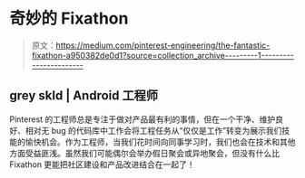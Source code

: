 # 奇妙的 Fixathon

> 原文：<https://medium.com/pinterest-engineering/the-fantastic-fixathon-a950382de0d1?source=collection_archive---------1----------------------->

## grey skld | Android 工程师

Pinterest 的工程师总是专注于做对产品最有利的事情，但在一个干净、维护良好、相对无 bug 的代码库中工作会将工程任务从“仅仅是工作”转变为展示我们技能的愉快机会。作为工程师，当我们花时间向同事学习时，我们也会在技术和其他方面受益匪浅。虽然我们可能偶尔会举办假日聚会或异地聚会，但没有什么比 Fixathon 更能把社区建设和产品改进结合在一起了！